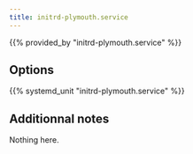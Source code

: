 ```yaml
---
title: initrd-plymouth.service
---
```


{{% provided_by "initrd-plymouth.service" %}}

## Options

{{% systemd_unit "initrd-plymouth.service" %}}

## Additionnal notes

Nothing here.